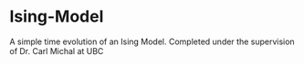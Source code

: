 # Ising-Model
A simple time evolution of an Ising Model. Completed under the supervision of Dr. Carl Michal at UBC
